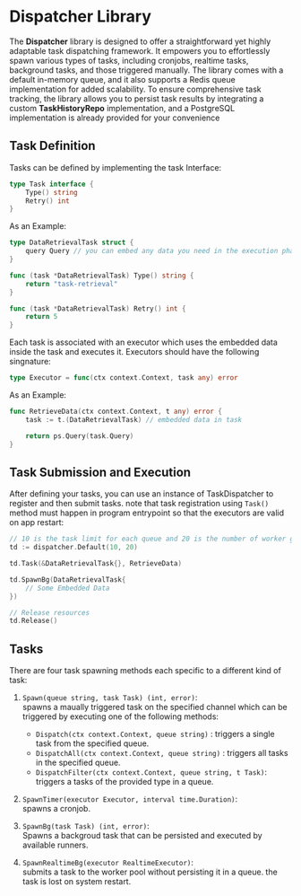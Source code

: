 # Dispatcher Library

The **Dispatcher** library is designed to offer a straightforward yet highly adaptable task dispatching framework. It empowers you to effortlessly spawn various types of tasks, including cronjobs, realtime tasks, background tasks, and those triggered manually. The library comes with a default in-memory queue, and it also supports a Redis queue implementation for added scalability. To ensure comprehensive task tracking, the library allows you to persist task results by integrating a custom **TaskHistoryRepo** implementation, and a PostgreSQL implementation is already provided for your convenience

## Task Definition

Tasks can be defined by implementing the task Interface:
```go
type Task interface {
	Type() string
	Retry() int
}
```
As an Example:
```go
type DataRetrievalTask struct {
    query Query // you can embed any data you need in the execution phase
}

func (task *DataRetrievalTask) Type() string {
    return "task-retrieval"
}

func (task *DataRetrievalTask) Retry() int {
    return 5
}
```
Each task is associated with an executor which uses the embedded data inside the task and executes it. Executors should have the 
following singnature:
```go
type Executor = func(ctx context.Context, task any) error
```
As an Example:
```go
func RetrieveData(ctx context.Context, t any) error {
    task := t.(DataRetrievalTask) // embedded data in task

    return ps.Query(task.Query)
}
```

## Task Submission and Execution

After defining your tasks, you can use an instance of TaskDispatcher to register and then submit tasks. note that task registration using 
```Task()``` method must happen in program entrypoint so that the executors are valid on app restart:
```go
// 10 is the task limit for each queue and 20 is the number of worker goroutines
td := dispatcher.Default(10, 20)

td.Task(&DataRetrievalTask{}, RetrieveData)

td.SpawnBg(DataRetrievalTask{
    // Some Embedded Data
})

// Release resources
td.Release()
```

## Tasks

There are four task spawning methods each specific to a different kind of task:

1. ```Spawn(queue string, task Task) (int, error)```: <br>
    spawns a maually triggered task on the specified channel which can be triggered by executing one of the following methods:
    - ```Dispatch(ctx context.Context, queue string)``` : triggers a single task from the specified queue.
    - ```DispatchAll(ctx context.Context, queue string)``` : triggers all tasks in the specified queue.
    - ```DispatchFilter(ctx context.Context, queue string, t Task)```: triggers a tasks of the provided type in a queue.
    
2. ```SpawnTimer(executor Executor, interval time.Duration)```: <br> spawns a cronjob.

3. ```SpawnBg(task Task) (int, error)```: <br> Spawns a backgroud task that can be persisted and executed by available runners.

4. ```SpawnRealtimeBg(executor RealtimeExecutor)```: <br> submits a task to the worker pool without persisting it in a queue. the task is lost on system restart. 

